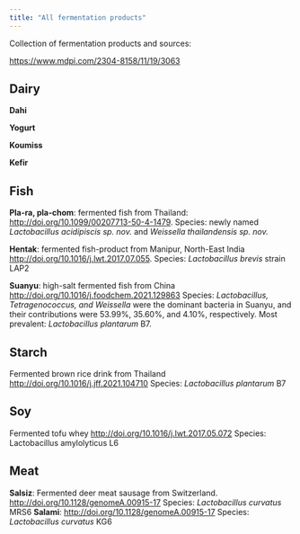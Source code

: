 ```yaml
---
title: "All fermentation products"
---
```


Collection of fermentation products and sources:

https://www.mdpi.com/2304-8158/11/19/3063

## Dairy
**Dahi**

**Yogurt**

**Koumiss**

**Kefir**



## Fish
**Pla-ra, pla-chom**: fermented fish from Thailand: http://doi.org/10.1099/00207713-50-4-1479. Species: newly named _Lactobacillus acidipiscis sp. nov._ and _Weissella thailandensis sp. nov._

**Hentak**: fermented fish-product from Manipur, North-East India http://doi.org/10.1016/j.lwt.2017.07.055. Species: _Lactobacillus brevis_ strain LAP2

**Suanyu**: high-salt fermented fish from China http://doi.org/10.1016/j.foodchem.2021.129863
Species: _Lactobacillus, Tetragenococcus, and Weissella_ were the dominant bacteria in Suanyu, and their contributions were 53.99%, 35.60%, and 4.10%, respectively. Most prevalent: _Lactobacillus plantarum_ B7. 

## Starch
Fermented brown rice drink from Thailand http://doi.org/10.1016/j.jff.2021.104710 Species: _Lactobacillus plantarum_ B7

## Soy
Fermented tofu whey http://doi.org/10.1016/j.lwt.2017.05.072 Species: Lactobacillus amylolyticus L6


## Meat
**Salsiz**: Fermented deer meat sausage from Switzerland. http://doi.org/10.1128/genomeA.00915-17  Species: _Lactobacillus curvatus_ MRS6
**Salami**: http://doi.org/10.1128/genomeA.00915-17 Species: _Lactobacillus curvatus_ KG6

